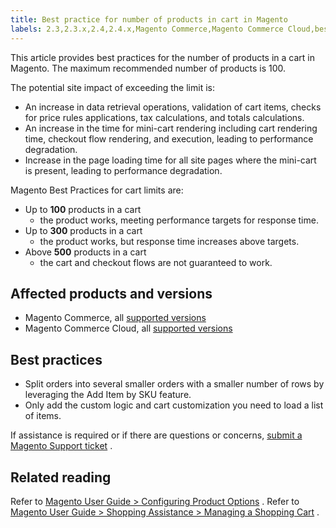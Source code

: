 ```yaml
---
title: Best practice for number of products in cart in Magento
labels: 2.3,2.3.x,2.4,2.4.x,Magento Commerce,Magento Commerce Cloud,best practices,cart,minicart,products
---
```


This article provides best practices for the number of products in a cart in Magento. The maximum recommended number of products is 100.

The potential site impact of exceeding the limit is:

* An increase in data retrieval operations, validation of cart items, checks for price rules applications, tax calculations, and totals calculations.
* An increase in the time for mini-cart rendering including cart rendering time, checkout flow rendering, and execution, leading to performance degradation.
* Increase in the page loading time for all site pages where the mini-cart is present, leading to performance degradation.

Magento Best Practices for cart limits are:

* Up to **100** products in a cart
    * the product works, meeting performance targets for response time.
* Up to **300** products in a cart
    * the product works, but response time increases above targets.
* Above **500** products in a cart
    * the cart and checkout flows are not guaranteed to work.
    
## Affected products and versions

* Magento Commerce, all [supported versions](https://magento.com/sites/default/files/magento-software-lifecycle-policy.pdf)  
* Magento Commerce Cloud, all [supported versions](https://magento.com/sites/default/files/magento-software-lifecycle-policy.pdf)

## Best practices

* Split orders into several smaller orders with a smaller number of rows by leveraging the Add Item by SKU feature.
* Only add the custom logic and cart customization you need to load a list of items.

If assistance is required or if there are questions or concerns, [submit a Magento Support ticket](https://support.magento.com/hc/en-us/articles/360019088251-Submit-a-support-ticket) .

## Related reading

Refer to [Magento User Guide > Configuring Product Options](https://docs.magento.com/user-guide/catalog/inventory-product-stock-options.html) .
Refer to [Magento User Guide > Shopping Assistance > Managing a Shopping Cart](https://docs.magento.com/user-guide/sales/shopping-assisted-cart-manage.html#method-2-add-item-by-sku) .
